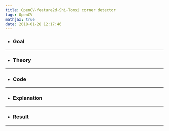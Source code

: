 ```yaml
---
title: OpenCV-feature2d-Shi-Tomsi corner detector
tags: OpenCV
mathjax: true
date: 2018-01-28 12:17:46
---
```

- ### Goal

---
- ### Theory

---
- ### Code

---
- ### Explanation

---
- ### Result

---
